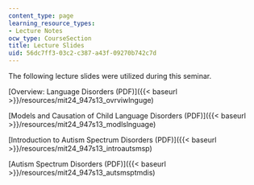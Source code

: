 ```yaml
---
content_type: page
learning_resource_types:
- Lecture Notes
ocw_type: CourseSection
title: Lecture Slides
uid: 56dc7ff3-03c2-c387-a43f-09270b742c7d
---
```


The following lecture slides were utilized during this seminar.

[Overview: Language Disorders (PDF)]({{< baseurl >}}/resources/mit24_947s13_ovrviwlnguge)

[Models and Causation of Child Language Disorders (PDF)]({{< baseurl >}}/resources/mit24_947s13_modlslnguage)

[Introduction to Autism Spectrum Disorders (PDF)]({{< baseurl >}}/resources/mit24_947s13_introautsmsp)

[Autism Spectrum Disorders (PDF)]({{< baseurl >}}/resources/mit24_947s13_autsmsptmdis)